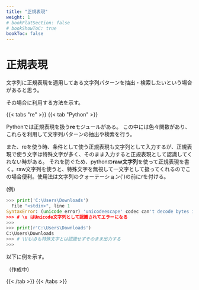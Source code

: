 ```yaml
---
title: "正規表現"
weight: 1
# bookFlatSection: false
# bookShowToC: true
bookToc: false
---
```


# 正規表現

文字列に正規表現を適用してある文字列パターンを抽出・検索したいという場合があると思う。

その場合に利用する方法を示す。

{{< tabs "re" >}}
{{< tab "Python" >}}

Pythonでは正規表現を扱う**re**モジュールがある。
この中には色々関数があり、これらを利用して文字列パターンの抽出や検索を行う。

また、reを使う時、条件として使う正規表現も文字列として入力するが、正規表現で使う文字は特殊文字が多く、そのまま入力すると正規表現として認識してくれない時がある。
それを防ぐため、pythonの**raw文字列**を使って正規表現を書く。raw文字列を使うと、特殊文字を無視して一文字として扱ってくれるのでこの場合便利。使用法は文字列のクォーテーション(')の前にrを付ける。

(例)
```python
>>> print('C:\Users\Downloads') 
  File "<stdin>", line 1
SyntaxError: (unicode error) 'unicodeescape' codec can't decode bytes in position 2-3: truncated \UXXXXXXXX escape
>>> # \u はUnicode文字列として認識されてエラーになる
>>>
>>> print(r'C:\Users\Downloads') 
C:\Users\Downloads
>>> # \Uも\Dも特殊文字とは認識せずそのまま出力する
>>>
```


以下に例を示す。

（作成中）

{{< /tab >}}
{{< /tabs >}}

